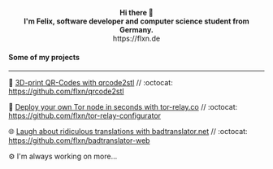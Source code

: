 <p align="center">
  <strong>Hi there 👋</strong><br/>
  <strong>I'm Felix, software developer and computer science student from Germany.</strong><br/>
  https://flxn.de
</p>



#### Some of my projects
---
🚀 [3D-print QR-Codes with qrcode2stl](https://printer.tools/qrcode2stl/) // :octocat: https://github.com/flxn/qrcode2stl

🧅 [Deploy your own Tor node in seconds with tor-relay.co](https://tor-relay.co/) // :octocat: https://github.com/flxn/tor-relay-configurator

🌐 [Laugh about ridiculous translations with badtranslator.net](https://badtranslator.net/) // :octocat: https://github.com/flxn/badtranslator-web

⚙️ I'm always working on more...

